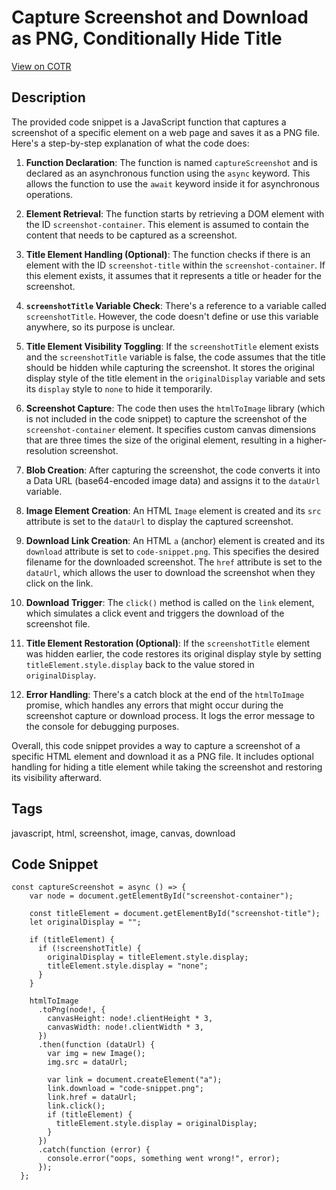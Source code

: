 # Capture Screenshot and Download as PNG, Conditionally Hide Title

[View on COTR](https://cotr.dev/snippet/348)

## Description
The provided code snippet is a JavaScript function that captures a screenshot of a specific element on a web page and saves it as a PNG file. Here's a step-by-step explanation of what the code does:

1. **Function Declaration**: The function is named `captureScreenshot` and is declared as an asynchronous function using the `async` keyword. This allows the function to use the `await` keyword inside it for asynchronous operations.

2. **Element Retrieval**: The function starts by retrieving a DOM element with the ID `screenshot-container`. This element is assumed to contain the content that needs to be captured as a screenshot.

3. **Title Element Handling (Optional)**: The function checks if there is an element with the ID `screenshot-title` within the `screenshot-container`. If this element exists, it assumes that it represents a title or header for the screenshot.

4. **`screenshotTitle` Variable Check**: There's a reference to a variable called `screenshotTitle`. However, the code doesn't define or use this variable anywhere, so its purpose is unclear.

5. **Title Element Visibility Toggling**: If the `screenshotTitle` element exists and the `screenshotTitle` variable is false, the code assumes that the title should be hidden while capturing the screenshot. It stores the original display style of the title element in the `originalDisplay` variable and sets its `display` style to `none` to hide it temporarily.

6. **Screenshot Capture**: The code then uses the `htmlToImage` library (which is not included in the code snippet) to capture the screenshot of the `screenshot-container` element. It specifies custom canvas dimensions that are three times the size of the original element, resulting in a higher-resolution screenshot.

7. **Blob Creation**: After capturing the screenshot, the code converts it into a Data URL (base64-encoded image data) and assigns it to the `dataUrl` variable.

8. **Image Element Creation**: An HTML `Image` element is created and its `src` attribute is set to the `dataUrl` to display the captured screenshot.

9. **Download Link Creation**: An HTML `a` (anchor) element is created and its `download` attribute is set to `code-snippet.png`. This specifies the desired filename for the downloaded screenshot. The `href` attribute is set to the `dataUrl`, which allows the user to download the screenshot when they click on the link.

10. **Download Trigger**: The `click()` method is called on the `link` element, which simulates a click event and triggers the download of the screenshot file.

11. **Title Element Restoration (Optional)**: If the `screenshotTitle` element was hidden earlier, the code restores its original display style by setting `titleElement.style.display` back to the value stored in `originalDisplay`.

12. **Error Handling**: There's a catch block at the end of the `htmlToImage` promise, which handles any errors that might occur during the screenshot capture or download process. It logs the error message to the console for debugging purposes.

Overall, this code snippet provides a way to capture a screenshot of a specific HTML element and download it as a PNG file. It includes optional handling for hiding a title element while taking the screenshot and restoring its visibility afterward.

## Tags
javascript, html, screenshot, image, canvas, download

## Code Snippet
```
const captureScreenshot = async () => {
    var node = document.getElementById("screenshot-container");

    const titleElement = document.getElementById("screenshot-title");
    let originalDisplay = "";

    if (titleElement) {
      if (!screenshotTitle) {
        originalDisplay = titleElement.style.display;
        titleElement.style.display = "none";
      }
    }

    htmlToImage
      .toPng(node!, {
        canvasHeight: node!.clientHeight * 3,
        canvasWidth: node!.clientWidth * 3,
      })
      .then(function (dataUrl) {
        var img = new Image();
        img.src = dataUrl;

        var link = document.createElement("a");
        link.download = "code-snippet.png";
        link.href = dataUrl;
        link.click();
        if (titleElement) {
          titleElement.style.display = originalDisplay;
        }
      })
      .catch(function (error) {
        console.error("oops, something went wrong!", error);
      });
  };
```
